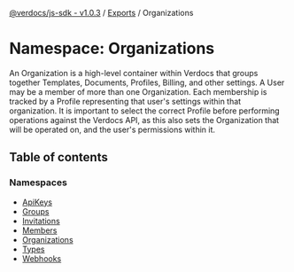 [@verdocs/js-sdk - v1.0.3](../README.md) / [Exports](../modules.md) / Organizations

# Namespace: Organizations

An Organization is a high-level container within Verdocs that groups together Templates, Documents, Profiles, Billing, and
other settings. A User may be a member of more than one Organization. Each membership is tracked by a Profile representing
that user's settings within that organization. It is important to select the correct Profile before performing operations
against the Verdocs API, as this also sets the Organization that will be operated on, and the user's permissions within it.

## Table of contents

### Namespaces

- [ApiKeys](Organizations.ApiKeys.md)
- [Groups](Organizations.Groups.md)
- [Invitations](Organizations.Invitations.md)
- [Members](Organizations.Members.md)
- [Organizations](Organizations.Organizations-1.md)
- [Types](Organizations.Types.md)
- [Webhooks](Organizations.Webhooks.md)
